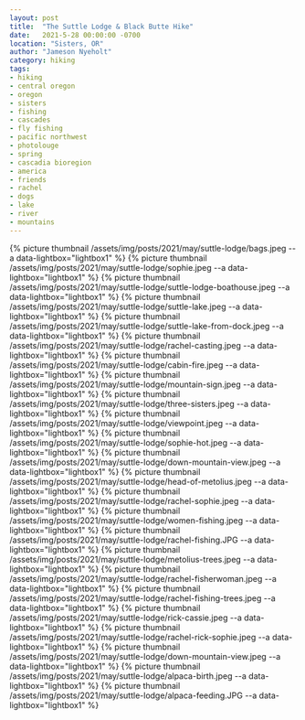 ```yaml
---
layout: post
title:  "The Suttle Lodge & Black Butte Hike"
date:   2021-5-28 00:00:00 -0700
location: "Sisters, OR"
author: "Jameson Nyeholt"
category: hiking
tags:
- hiking
- central oregon
- oregon
- sisters
- fishing
- cascades
- fly fishing
- pacific northwest
- photolouge
- spring
- cascadia bioregion
- america
- friends
- rachel
- dogs
- lake
- river
- mountains
---
```


{% picture thumbnail /assets/img/posts/2021/may/suttle-lodge/bags.jpeg --a data-lightbox="lightbox1" %}
{% picture thumbnail /assets/img/posts/2021/may/suttle-lodge/sophie.jpeg --a data-lightbox="lightbox1" %}
{% picture thumbnail /assets/img/posts/2021/may/suttle-lodge/suttle-lodge-boathouse.jpeg --a data-lightbox="lightbox1" %}
{% picture thumbnail /assets/img/posts/2021/may/suttle-lodge/suttle-lake.jpeg --a data-lightbox="lightbox1" %}
{% picture thumbnail /assets/img/posts/2021/may/suttle-lodge/suttle-lake-from-dock.jpeg --a data-lightbox="lightbox1" %}
{% picture thumbnail /assets/img/posts/2021/may/suttle-lodge/rachel-casting.jpeg --a data-lightbox="lightbox1" %}
{% picture thumbnail /assets/img/posts/2021/may/suttle-lodge/cabin-fire.jpeg --a data-lightbox="lightbox1" %}
{% picture thumbnail /assets/img/posts/2021/may/suttle-lodge/mountain-sign.jpeg --a data-lightbox="lightbox1" %}
{% picture thumbnail /assets/img/posts/2021/may/suttle-lodge/three-sisters.jpeg --a data-lightbox="lightbox1" %}
{% picture thumbnail /assets/img/posts/2021/may/suttle-lodge/viewpoint.jpeg --a data-lightbox="lightbox1" %}
{% picture thumbnail /assets/img/posts/2021/may/suttle-lodge/sophie-hot.jpeg --a data-lightbox="lightbox1" %}
{% picture thumbnail /assets/img/posts/2021/may/suttle-lodge/down-mountain-view.jpeg --a data-lightbox="lightbox1" %}
{% picture thumbnail /assets/img/posts/2021/may/suttle-lodge/head-of-metolius.jpeg --a data-lightbox="lightbox1" %}
{% picture thumbnail /assets/img/posts/2021/may/suttle-lodge/rachel-sophie.jpeg --a data-lightbox="lightbox1" %}
{% picture thumbnail /assets/img/posts/2021/may/suttle-lodge/women-fishing.jpeg --a data-lightbox="lightbox1" %}
{% picture thumbnail /assets/img/posts/2021/may/suttle-lodge/rachel-fishing.JPG --a data-lightbox="lightbox1" %}
{% picture thumbnail /assets/img/posts/2021/may/suttle-lodge/metolius-trees.jpeg --a data-lightbox="lightbox1" %}
{% picture thumbnail /assets/img/posts/2021/may/suttle-lodge/rachel-fisherwoman.jpeg --a data-lightbox="lightbox1" %}
{% picture thumbnail /assets/img/posts/2021/may/suttle-lodge/rachel-fishing-trees.jpeg --a data-lightbox="lightbox1" %}
{% picture thumbnail /assets/img/posts/2021/may/suttle-lodge/rick-cassie.jpeg --a data-lightbox="lightbox1" %}
{% picture thumbnail /assets/img/posts/2021/may/suttle-lodge/rachel-rick-sophie.jpeg --a data-lightbox="lightbox1" %}
{% picture thumbnail /assets/img/posts/2021/may/suttle-lodge/down-mountain-view.jpeg --a data-lightbox="lightbox1" %}
{% picture thumbnail /assets/img/posts/2021/may/suttle-lodge/alpaca-birth.jpeg --a data-lightbox="lightbox1" %}
{% picture thumbnail /assets/img/posts/2021/may/suttle-lodge/alpaca-feeding.JPG --a data-lightbox="lightbox1" %}
